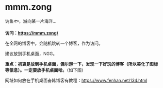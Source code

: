 # mmm.zong
讷鱼🐟，游向某一片海洋…

<b>访问：https://mmm.zong/</b>

在全网的博客中，会随机跳转一个博客，作为访问。

建议放到手机桌面，NGG。

<p><strong>重点：初衷是放到手机桌面，偶尔游一下，发现一下好玩的博客（所以美化了图标等信息）。一定要放手机桌面哈。</strong>（如下图）</p>
<p>网址如何放在手机桌面奋韩博客有教程：<a href="https://www.fenhan.net/134.html">https://www.fenhan.net/134.html</a></p>
<div align=center>
</div>
